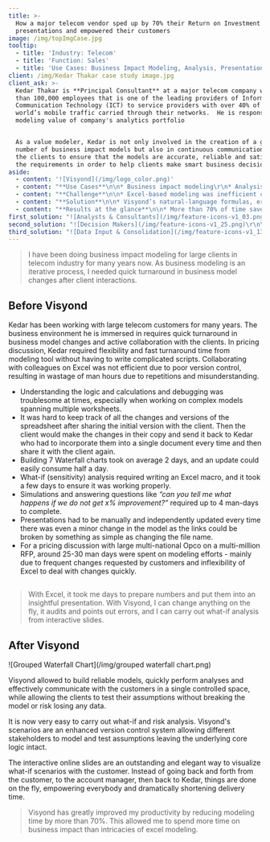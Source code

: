```yaml
---
title: >-
  How a major telecom vendor sped up by 70% their Return on Investment
  presentations and empowered their customers
image: /img/topImgCase.jpg
tooltip:
  - title: 'Industry: Telecom'
  - title: 'Function: Sales'
  - title: 'Use Cases: Business Impact Modeling, Analysis, Presentation'
client: /img/Kedar Thakar case study image.jpg
client_ask: >-
  Kedar Thakar is **Principal Consultant** at a major telecom company with more
  than 100,000 employees that is one of the leading providers of Information and
  Communication Technology (ICT) to service providers with over 40% of the
  world’s mobile traffic carried through their networks.  He is responsible for
  modeling value of company's analytics portfolio 


  As a value modeler, Kedar is not only involved in the creation of a great
  number of business impact models but also in continuous communications with
  the clients to ensure that the models are accurate, reliable and satisfy all
  the requirements in order to help clients make smart business decisions.
aside:
  - content: '![Visyond](/img/logo_color.png)'
  - content: "**Use Cases**\n\n* Business impact modeling\r\n* Analysis\r\n* Presentation\r\n\n"
  - content: "**Challenge**\n\n* Excel-based modeling was inefficient consuming valuable time that instead could have been better spent on business impact\r\n* Multiple days and large effort was required to create and maintain Waterfall charts\r\n* Simulations and ‘what-if’ questions took a whole week to complete\r\n* Continuous back-and-forth communications with the clients and the management of consequent changes in the models were cumbersome and time-consuming\r\n* Presentations and dashboards for clients had to be maintained and updated every time there was a minor change in the underlying model\r\n"
  - content: "**Solution**\n\n* Visyond’s natural-language formulas, error detection and easily identifiable precedent and dependent cells that assist in understanding the logic and debugging the model\r\n* Straightforward analytics tools that allow to perform advanced analyses like Sensitivity or Grouped Waterfall in a few clicks\r\n* Sensitivity (what-if) analysis that can be easily done by clients themselves in order to test different assumptions\r\n* Real time collaboration with the clients, version control and input tracking, all within the spreadsheet, that improve the efficiency of communication and turnaround of changes’ implementation\r\n* Interactive slides that are linked to the model and automatically updated in real time every time the numbers change"
  - content: "**Results at the glance**\n\n* More than 70% of time saved on modeling tasks\r\n* Dramatically (from multiple days to minutes) reduced the time it took for clients’ changes and queries to be implemented in the model\r\n* Time to perform Sensitivity (what-if) analysis reduced from 2-3 days to 10 minutes\r\n* Grouped Waterfall charts can be now created in just 5 minutes instead of 2.5 hours\r\n* Examining how different changes to the numbers and the model’s logic and answering ‘what happens if’ questions used to take up to 4 days. This can be now done in just a few hours with the client.\r\n* Eliminated the need to manually maintain and update charts & graphs\r\n"
first_solution: "![Analysts & Consultants](/img/feature-icons-v1_03.png)\r\n\r\n## [**Analysts and Consultants**](https://visyond.com/solutions/analysts-and-consultants/)\r\n\n\n"
second_solution: "![Decision Makers](/img/feature-icons-v1_25.png)\r\n\r\n## [**Decision Makers**](https://visyond.com/solutions/decision-makers/)\r\n"
third_solution: "![Data Input & Consolidation](/img/feature-icons-v1_13.png)\r\n\r\n## [**Data Input & Consolidation**](https://visyond.com/solutions/data-input-and-consolidation/)\r\n"
---
```

> I have been doing business impact modeling for large clients in telecom industry for many years now. As business modeling is an iterative process, I needed quick turnaround in business model changes after client interactions.

## Before Visyond

Kedar has been working with large telecom customers for many years. The business environment he is immersed in requires quick turnaround in business model changes and active collaboration with the clients.  In pricing discussion, Kedar required flexibility and fast turnaround time from modeling tool without having to write complicated scripts.  Collaborating with colleagues on Excel was not efficient due to poor version control, resulting in wastage of man hours due to repetitions and misunderstanding.

* Understanding the logic and calculations and debugging was troublesome at times, especially when working on complex models spanning multiple worksheets.
* It was hard to keep track of all the changes and versions of the spreadsheet after sharing the initial version with the client. Then the client would make the changes in their copy and send it back to Kedar who had to incorporate them into a single document every time and then share it with the client again.
* Building 7 Waterfall charts took on average 2 days, and an update could easily consume half a day.
* What-if (sensitivity) analysis required writing an Excel macro, and it took a few days to ensure it was working properly.
* Simulations and answering questions like _“can you tell me what happens if we do not get x% improvement?”_ required up to 4 man-days to complete.
* Presentations had to be manually and independently updated every time there was even a minor change in the model as the links could be broken by something as simple as changing the file name.
* For a pricing discussion with large multi-national Opco on a multi-million RFP, around 25-30 man days were spent on modeling efforts - mainly due to frequent changes requested by customers and inflexibility of Excel to deal with changes quickly.

## 

> With Excel, it took me days to prepare numbers and put them into an insightful presentation. With Visyond, I can change anything on the fly, it audits and points out errors, and I can carry out what-if analysis from interactive slides.

## After Visyond

![Grouped Waterfall Chart](/img/grouped waterfall chart.png)

Visyond allowed to build reliable models, quickly perform analyses and effectively communicate with the customers in a single controlled space, while allowing the clients to test their assumptions without breaking the model or risk losing any data.  

It is now very easy to carry out what-if and risk analysis.  Visyond's scenarios are an enhanced version control system allowing different stakeholders to model and test assumptions leaving the underlying core logic intact. 

The interactive online slides are an outstanding and elegant way to visualize what-if scenarios with the customer. Instead of going back and forth from the customer, to the account manager, then back to Kedar, things are done on the fly, empowering everybody and dramatically shortening delivery time.

> Visyond has greatly improved my productivity by reducing modeling time by more than 70%. This allowed me to spend more time on business impact than intricacies of excel modeling.
